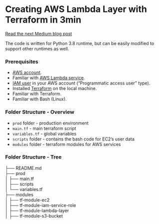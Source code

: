 # Creating AWS Lambda Layer with Terraform in 3min
[Read the next Medium blog post]() 

The code is written for Python 3.8 runtime, but can be easily modified to support other runtimes as well. 

### Prerequisites
- [AWS account](https://aws.amazon.com/).
- Familiar with [AWS Lambda service](https://aws.amazon.com/lambda/).
- [IAM user](https://docs.aws.amazon.com/IAM/latest/UserGuide/id_users_create.html) in your AWS account (“Programmatic access user” type).
- Installed [Terraform](https://www.terraform.io/downloads.html) on the local machine.
- Familiar with Terraform.
- Familiar with Bash (Linux).

### Folder Structure - Overview
- `prod` folder - production environment
- `main.tf` - main terraform script
- `variables.tf` - global variables
- `scripts` folder - contains the bash code for EC2’s user data
- `modules` folder - terraform modules for AWS services

### Folder Structure - Tree
├── README.md</br>
├── prod</br>
│    ├── main.tf</br>
│    ├── scripts</br>
│    └── variables.tf</br>
├── modules</br>
│    ├── tf-module-ec2</br>
│    ├── tf-module-iam-service-role</br>
│    ├── tf-module-lambda-layer</br>
│    ├── tf-module-s3-bucket</br>